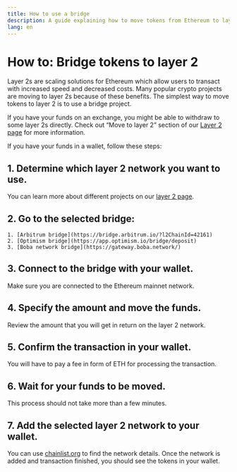 ```yaml
---
title: How to use a bridge
description: A guide explaining how to move tokens from Ethereum to layer 2 using a bridge.
lang: en
---
```


# How to: Bridge tokens to layer 2

Layer 2s are scaling solutions for Ethereum which allow users to transact with increased speed and decreased costs. Many popular crypto projects are moving to layer 2s because of these benefits. The simplest way to move tokens to layer 2 is to use a bridge project.

If you have your funds on an exchange, you might be able to withdraw to some layer 2s directly. Check out “Move to layer 2” section of our  [Layer 2 page](https://ethereum.org/en/layer-2/) for more information.

If you have your funds in a wallet, follow these steps:

## 1. Determine which layer 2 network you want to use.
You can learn more about different projects on our [layer 2 page](https://ethereum.org/en/layer-2/).

## 2. Go to the selected bridge:
    1. [Arbitrum bridge](https://bridge.arbitrum.io/?l2ChainId=42161)
    2. [Optimism bridge](https://app.optimism.io/bridge/deposit)
    3. [Boba network bridge](https://gateway.boba.network/)

## 3. Connect to the bridge with your wallet.
Make sure you are connected to the Ethereum mainnet network. 

## 4. Specify the amount and move the funds.
Review the amount that you will get in return on the layer 2 network.

## 5. Confirm the transaction in your wallet.
You will have to pay a fee in form of ETH for processing the transaction.

## 6. Wait for your funds to be moved.
This process should not take more than a few minutes.

## 7. Add the selected layer 2 network to your wallet.
You can use [chainlist.org](http://chainlist.org) to find the network details. Once the network is added and transaction finished, you should see the tokens in your wallet.
